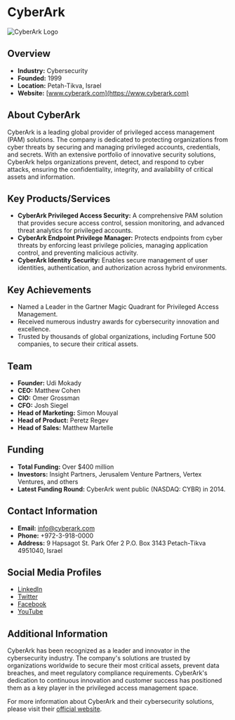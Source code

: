 # CyberArk

![CyberArk Logo](logo_image.jpg)

## Overview

- **Industry:** Cybersecurity
- **Founded:** 1999
- **Location:** Petah-Tikva, Israel
- **Website:** [www.cyberark.com](https://www.cyberark.com)

## About CyberArk

CyberArk is a leading global provider of privileged access management (PAM) solutions. The company is dedicated to protecting organizations from cyber threats by securing and managing privileged accounts, credentials, and secrets. With an extensive portfolio of innovative security solutions, CyberArk helps organizations prevent, detect, and respond to cyber attacks, ensuring the confidentiality, integrity, and availability of critical assets and information.

## Key Products/Services

- **CyberArk Privileged Access Security:** A comprehensive PAM solution that provides secure access control, session monitoring, and advanced threat analytics for privileged accounts.
- **CyberArk Endpoint Privilege Manager:** Protects endpoints from cyber threats by enforcing least privilege policies, managing application control, and preventing malicious activity.
- **CyberArk Identity Security:** Enables secure management of user identities, authentication, and authorization across hybrid environments.

## Key Achievements

- Named a Leader in the Gartner Magic Quadrant for Privileged Access Management.
- Received numerous industry awards for cybersecurity innovation and excellence.
- Trusted by thousands of global organizations, including Fortune 500 companies, to secure their critical assets.

## Team

- **Founder:** Udi Mokady
- **CEO:** Matthew Cohen
- **CIO:** Omer Grossman
- **CFO:** Josh Siegel
- **Head of Marketing:** Simon Mouyal
- **Head of Product:** Peretz Regev
- **Head of Sales:** Matthew Martelle

## Funding

- **Total Funding:** Over $400 million
- **Investors:** Insight Partners, Jerusalem Venture Partners, Vertex Ventures, and others
- **Latest Funding Round:** CyberArk went public (NASDAQ: CYBR) in 2014.

## Contact Information

- **Email:** [info@cyberark.com](mailto:info@cyberark.com)
- **Phone:** +972-3-918-0000
- **Address:**  9 Hapsagot St. Park Ofer 2 P.O. Box 3143 Petach-Tikva 4951040, Israel

## Social Media Profiles

- [LinkedIn](https://www.linkedin.com/company/cyber-ark-software/)
- [Twitter](https://twitter.com/CyberArk)
- [Facebook](https://www.facebook.com/CyberArk)
- [YouTube](https://www.youtube.com/user/CyberArkSoftware)

## Additional Information

CyberArk has been recognized as a leader and innovator in the cybersecurity industry. The company's solutions are trusted by organizations worldwide to secure their most critical assets, prevent data breaches, and meet regulatory compliance requirements. CyberArk's dedication to continuous innovation and customer success has positioned them as a key player in the privileged access management space.

For more information about CyberArk and their cybersecurity solutions, please visit their [official website](https://www.cyberark.com).
